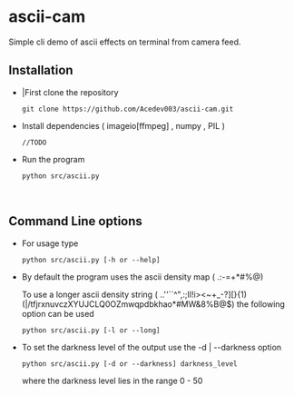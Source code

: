 # ascii-cam
Simple cli demo of ascii effects on terminal from camera feed.


## Installation
- |First clone the repository
    ```
    git clone https://github.com/Acedev003/ascii-cam.git
    ```
- Install dependencies ( imageio[ffmpeg] , numpy , PIL )
    ```
    //TODO
    ```
- Run the program
    ```
    python src/ascii.py
    ```
<Br>

## Command Line options

- For usage type
    ```
    python src/ascii.py [-h or --help] 
    ```

- By default the program uses the ascii density map ( .:-=+*#%@)

    To use a longer ascii density string ( ..''``^\",:;Il!i><~+_-?][}{1)(|\/tfjrxnuvczXYUJCLQ0OZmwqpdbkhao*#MW&8%B@$) the following option can be used
    ```
    python src/ascii.py [-l or --long] 
    ```

- To set the darkness level of the output use the -d | --darkness option
    ```
    python src/ascii.py [-d or --darkness] darkness_level 
    ```
    where the darkness level lies in the range 0 - 50

